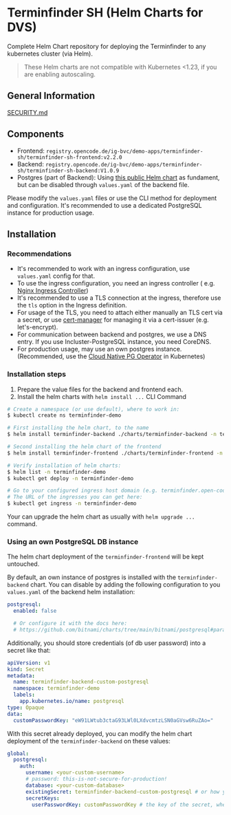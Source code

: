 # Terminfinder SH (Helm Charts for DVS)

Complete Helm Chart repository for deploying the Terminfinder to any kubernetes cluster (via Helm).

> These Helm charts are not compatible with Kubernetes <1.23, if you are enabling autoscaling.

## General Information

[SECURITY.md](./SECURITY.md)

## Components

* Frontend: `registry.opencode.de/ig-bvc/demo-apps/terminfinder-sh/terminfinder-sh-frontend:v2.2.0`
* Backend: `registry.opencode.de/ig-bvc/demo-apps/terminfinder-sh/terminfinder-sh-backend:V1.0.9`
* Postgres (part of Backend):
  Using [this public Helm chart](https://github.com/bitnami/charts/tree/main/bitnami/postgresql/) as fundament, but can
  be disabled through `values.yaml` of the backend file.

Please modify the `values.yaml` files or use the CLI method for deployment and configuration. It's recommended to use a
dedicated PostgreSQL instance for production usage.

## Installation

### Recommendations

* It's recommended to work with an ingress configuration, use `values.yaml` config for that.
* To use the ingress configuration, you need an ingress controller (
  e.g. [Nginx Ingress Controller](https://docs.nginx.com/nginx-ingress-controller/))
* It's recommended to use a TLS connection at the ingress, therefore use the `tls` option in the Ingress definition.
* For usage of the TLS, you need to attach either manually an TLS cert via a secret, or
  use [cert-manager](https://cert-manager.io) for managing it via a cert-issuer (e.g. let's-encrypt).
* For communication between backend and postgres, we use a DNS entry. If you use Incluster-PostgreSQL instance, you need
  CoreDNS.
* For production usage, may use an own postgres instance. (Recommended, use
  the [Cloud Native PG Operator](https://cloudnative-pg.io) in Kubernetes)

### Installation steps

1. Prepare the value files for the backend and frontend each.
2. Install the helm charts with `helm install ...` CLI Command

```bash
# Create a namespace (or use default), where to work in:
$ kubectl create ns terminfinder-demo

# First installing the helm chart, to the name
$ helm install terminfinder-backend ./charts/terminfinder-backend -n terminfinder-demo -f demo-backend.values.yaml

# Second installing the helm chart of the frontend
$ helm install terminfinder-frontend ./charts/terminfinder-frontend -n terminfinder-demo -f demo-frontend.values.yaml

# Verify installation of helm charts:
$ helm list -n terminfinder-demo
$ kubectl get deploy -n terminfinder-demo

# Go to your configured ingress host domain (e.g. terminfinder.open-code.local) and test it out!
# The URL of the ingresses you can get here:
$ kubectl get ingress -n terminfinder-demo
```

Your can upgrade the helm chart as usually with `helm upgrade ...` command.

### Using an own PostgreSQL DB instance

The helm chart deployment of the `terminfinder-frontend` will be kept untouched.

By default, an own instance of postgres is installed with the `terminfinder-backend` chart. You can disable by adding the
following configuration to you `values.yaml` of the backend helm installation:

```yaml
postgresql:
  enabled: false

  # Or configure it with the docs here:
  # https://github.com/bitnami/charts/tree/main/bitnami/postgresql#parameters
```

Additionally, you should store credentials (of db user password) into a secret like that:

```yaml
apiVersion: v1
kind: Secret
metadata:
  name: terminfinder-backend-custom-postgresql
  namespace: terminfinder-demo
  labels:
    app.kubernetes.io/name: postgresql
type: Opaque
data:
  customPasswordKey: "eW91LWtub3ctaG93LWl0LXdvcmtzLSN0aGVsw6RuZAo="
```

With this secret already deployed, you can modify the helm chart deployment of the `terminfinder-backend` on these
values:

```yaml
global:
  postgresql:
    auth:
      username: <your-custom-username>
      # password: this-is-not-secure-for-production!
      database: <your-custom-database>
      existingSecret: terminfinder-backend-custom-postgresql # or how you secret is called
      secretKeys:
        userPasswordKey: customPasswordKey # the key of the secret, where the password is saved
```
